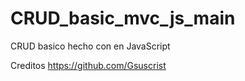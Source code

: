 # CRUD_basic_mvc_js_main

CRUD basico hecho con en JavaScript 

Creditos https://github.com/Gsuscrist
